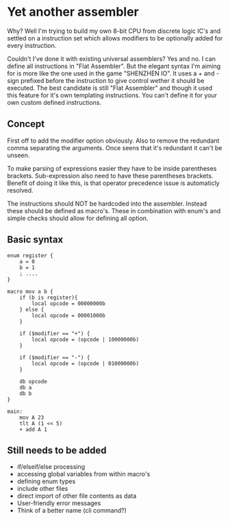 # Yet another assembler
Why? Well I'm trying to build my own 8-bit CPU from discrete logic IC's and settled
on a instruction set which allows modifiers to be optionally added for every instruction.

Couldn't I've done it with existing universal assemblers? Yes and no. I can define all
instructions in "Flat Assembler". But the elegant syntax I'm aiming for is more like the one
used in the game "SHENZHEN IO". It uses a + and - sign prefixed before the instruction to give
control wether it should be executed. The best candidate is still "Flat Assembler" and though
it used this feature for it's own templating instructions. You can't define it for your own
custom defined instructions.

## Concept
First off to add the modifier option obviously. Also to remove the redundant comma separating 
the arguments. Once seens that it's redundant it can't be unseen.

To make parsing of expressions easier they have to be inside parentheses brackets. Sub-expression
also need to have these parentheses brackets. Benefit of doing it like this, is that operator
precedence issue is automaticly resolved.

The instructions should NOT be hardcoded into the assembler. Instead these should be defined as
macro's. These in combination with enum's and simple checks should allow for defining all option.

## Basic syntax
```
enum register {
    a = 0
    b = 1
    ; ....
}

macro mov a b {
    if (b is register){
        local opcode = 00000000b
    } else {
        local opcode = 00001000b
    }

    if ($modifier == "+") {
        local opcode = (opcode | 10000000b)
    }

    if ($modifier == "-") {
        local opcode = (opcode | 01000000b)
    }

    db opcode
    db a
    db b
}

main:
    mov A 23
    tlt A (1 << 5)
    + add A 1
```

## Still needs to be added
 - if/elseif/else processing
 - accessing global variables from within macro's
 - defining enum types
 - include other files
 - direct import of other file contents as data
 - User-friendly error messages
 - Think of a better name (cli command?)
